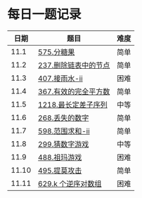 # 每日一题记录

| 日期  | 题目                                                     | 难度 |
| ----- | -------------------------------------------------------- | ---- |
| 11.1  | [575.分糖果](./record/575.分糖果.md)                     | 简单 |
| 11.2  | [237.删除链表中的节点](./record/237.删除链表中的节点.md) | 简单 |
| 11.3  | [407.接雨水-ii](./record/407.接雨水-ii.md)               | 困难 |
| 11.4  | [367.有效的完全平方数](./record/367.有效的完全平方数.md) | 简单 |
| 11.5  | [1218.最长定差子序列](./record/1218.最长定差子序列.md)   | 中等 |
| 11.6  | [268.丢失的数字](./record/268.丢失的数字.md)             | 简单 |
| 11.7  | [598.范围求和-ii](./record/598.范围求和-ii.md)           | 简单 |
| 11.8  | [299.猜数字游戏](./record/299.猜数字游戏.md)             | 中等 |
| 11.9  | [488.祖玛游戏](./record/488.祖玛游戏.md)                 | 困难 |
| 11.10 | [495.提莫攻击](./record/495.提莫攻击.md)                 | 简单 |
| 11.11 | [629.k 个逆序对数组](./record/629.k个逆序对数组.md)      | 困难 |
